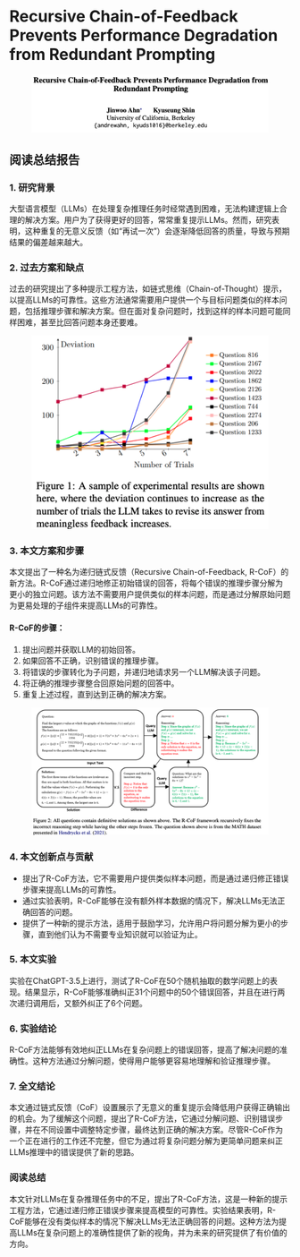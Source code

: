 # Recursive Chain-of-Feedback Prevents Performance Degradation from Redundant Prompting

<figure><img src="../.gitbook/assets/image (15) (1) (1) (1) (1).png" alt=""><figcaption></figcaption></figure>

## 阅读总结报告

### 1. 研究背景

大型语言模型（LLMs）在处理复杂推理任务时经常遇到困难，无法构建逻辑上合理的解决方案。用户为了获得更好的回答，常常重复提示LLMs。然而，研究表明，这种重复的无意义反馈（如“再试一次”）会逐渐降低回答的质量，导致与预期结果的偏差越来越大。

### 2. 过去方案和缺点

过去的研究提出了多种提示工程方法，如链式思维（Chain-of-Thought）提示，以提高LLMs的可靠性。这些方法通常需要用户提供一个与目标问题类似的样本问题，包括推理步骤和解决方案。但在面对复杂问题时，找到这样的样本问题可能同样困难，甚至比回答问题本身还要难。

<figure><img src="../.gitbook/assets/image (16) (1) (1) (1) (1).png" alt=""><figcaption></figcaption></figure>

### 3. 本文方案和步骤

本文提出了一种名为递归链式反馈（Recursive Chain-of-Feedback, R-CoF）的新方法。R-CoF通过递归地修正初始错误的回答，将每个错误的推理步骤分解为更小的独立问题。该方法不需要用户提供类似的样本问题，而是通过分解原始问题为更易处理的子组件来提高LLMs的可靠性。

#### R-CoF的步骤：

1. 提出问题并获取LLM的初始回答。
2. 如果回答不正确，识别错误的推理步骤。
3. 将错误的步骤转化为子问题，并递归地请求另一个LLM解决该子问题。
4. 将正确的推理步骤整合回原始问题的回答中。
5. 重复上述过程，直到达到正确的解决方案。

<figure><img src="../.gitbook/assets/image (17) (1) (1).png" alt=""><figcaption></figcaption></figure>

### 4. 本文创新点与贡献

* 提出了R-CoF方法，它不需要用户提供类似样本问题，而是通过递归修正错误步骤来提高LLMs的可靠性。
* 通过实验表明，R-CoF能够在没有额外样本数据的情况下，解决LLMs无法正确回答的问题。
* 提供了一种新的提示方法，适用于鼓励学习，允许用户将问题分解为更小的步骤，直到他们认为不需要专业知识就可以验证为止。

### 5. 本文实验

实验在ChatGPT-3.5上进行，测试了R-CoF在50个随机抽取的数学问题上的表现。结果显示，R-CoF能够准确纠正31个问题中的50个错误回答，并且在进行两次递归调用后，又额外纠正了6个问题。

### 6. 实验结论

R-CoF方法能够有效地纠正LLMs在复杂问题上的错误回答，提高了解决问题的准确性。这种方法通过分解问题，使得用户能够更容易地理解和验证推理步骤。

### 7. 全文结论

本文通过链式反馈（CoF）设置展示了无意义的重复提示会降低用户获得正确输出的机会。为了缓解这个问题，提出了R-CoF方法，它通过分解问题、识别错误步骤，并在不同设置中调整特定步骤，最终达到正确的解决方案。尽管R-CoF作为一个正在进行的工作还不完整，但它为通过将复杂问题分解为更简单问题来纠正LLMs推理中的错误提供了新的思路。

### 阅读总结

本文针对LLMs在复杂推理任务中的不足，提出了R-CoF方法，这是一种新的提示工程方法，它通过递归修正错误步骤来提高模型的可靠性。实验结果表明，R-CoF能够在没有类似样本的情况下解决LLMs无法正确回答的问题。这种方法为提高LLMs在复杂问题上的准确性提供了新的视角，并为未来的研究提供了有价值的方向。
